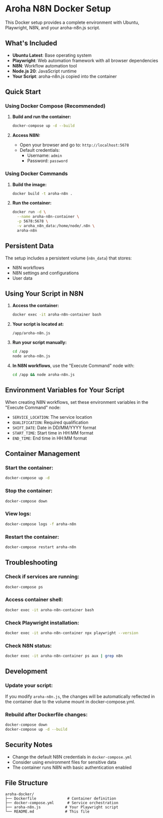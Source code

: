 # Aroha N8N Docker Setup

This Docker setup provides a complete environment with Ubuntu, Playwright, N8N, and your aroha-n8n.js script.

## What's Included

- **Ubuntu Latest**: Base operating system
- **Playwright**: Web automation framework with all browser dependencies
- **N8N**: Workflow automation tool
- **Node.js 20**: JavaScript runtime
- **Your Script**: aroha-n8n.js copied into the container

## Quick Start

### Using Docker Compose (Recommended)

1. **Build and run the container:**

   ```bash
   docker-compose up -d --build
   ```

2. **Access N8N:**
   - Open your browser and go to: `http://localhost:5678`
   - Default credentials:
     - Username: `admin`
     - Password: `password`

### Using Docker Commands

1. **Build the image:**

   ```bash
   docker build -t aroha-n8n .
   ```

2. **Run the container:**
   ```bash
   docker run -d \
     --name aroha-n8n-container \
     -p 5678:5678 \
     -v aroha_n8n_data:/home/node/.n8n \
     aroha-n8n
   ```

## Persistent Data

The setup includes a persistent volume (`n8n_data`) that stores:

- N8N workflows
- N8N settings and configurations
- User data

## Using Your Script in N8N

1. **Access the container:**

   ```bash
   docker exec -it aroha-n8n-container bash
   ```

2. **Your script is located at:**

   ```
   /app/aroha-n8n.js
   ```

3. **Run your script manually:**

   ```bash
   cd /app
   node aroha-n8n.js
   ```

4. **In N8N workflows**, use the "Execute Command" node with:
   ```bash
   cd /app && node aroha-n8n.js
   ```

## Environment Variables for Your Script

When creating N8N workflows, set these environment variables in the "Execute Command" node:

- `SERVICE_LOCATION`: The service location
- `QUALIFICATION`: Required qualification
- `SHIFT_DATE`: Date in DD/MM/YYYY format
- `START_TIME`: Start time in HH:MM format
- `END_TIME`: End time in HH:MM format

## Container Management

### Start the container:

```bash
docker-compose up -d
```

### Stop the container:

```bash
docker-compose down
```

### View logs:

```bash
docker-compose logs -f aroha-n8n
```

### Restart the container:

```bash
docker-compose restart aroha-n8n
```

## Troubleshooting

### Check if services are running:

```bash
docker-compose ps
```

### Access container shell:

```bash
docker exec -it aroha-n8n-container bash
```

### Check Playwright installation:

```bash
docker exec -it aroha-n8n-container npx playwright --version
```

### Check N8N status:

```bash
docker exec -it aroha-n8n-container ps aux | grep n8n
```

## Development

### Update your script:

If you modify `aroha-n8n.js`, the changes will be automatically reflected in the container due to the volume mount in docker-compose.yml.

### Rebuild after Dockerfile changes:

```bash
docker-compose down
docker-compose up -d --build
```

## Security Notes

- Change the default N8N credentials in `docker-compose.yml`
- Consider using environment files for sensitive data
- The container runs N8N with basic authentication enabled

## File Structure

```
aroha-docker/
├── Dockerfile              # Container definition
├── docker-compose.yml      # Service orchestration
├── aroha-n8n.js           # Your Playwright script
└── README.md              # This file
```
